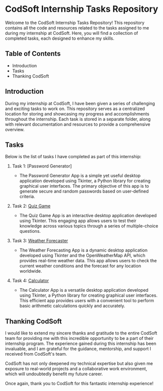 # CodSoft Internship Tasks Repository
Welcome to the CodSoft Internship Tasks Repository! This repository contains all the code and resources related to the tasks assigned to me during my internship at CodSoft. Here, you will find a collection of completed tasks, each designed to enhance my skills.
## Table of Contents
- Introduction
- Tasks
- Thanking CodSoft
## Introduction 
During my internship at CodSoft, I have been given a series of challenging and exciting tasks to work on. This repository serves as a centralized location for storing and showcasing my progress and accomplishments throughout the internship. Each task is stored in a separate folder, along with relevant documentation and resources to provide a comprehensive overview.
## Tasks
Below is the list of tasks I have completed as part of this internship:
1. Task 1: [Password Generator]
    - The Password Generator App is a simple yet useful desktop application developed using Tkinter, a Python library for creating graphical user interfaces. The primary objective of this app is to generate secure and random passwords based on user-defined criteria.
    
2. Task 2: [Quiz Game](https://github.com/Siddharth-2382/CODSOFT/tree/main/Quiz-Game)
   - The Quiz Game App is an interactive desktop application developed using Tkinter. This engaging app allows users to test their knowledge across various topics through a series of multiple-choice questions.
3. Task 3: [Weather Forecaster](https://github.com/Siddharth-2382/CODSOFT/tree/main/Weather-Forecasting-App)
   - The Weather Forecasting App is a dynamic desktop application developed using Tkinter and the OpenWeatherMap API, which provides real-time weather data. This app allows users to check the current weather conditions and the forecast for any location worldwide.

4. Task 4: [Calculator](https://github.com/Siddharth-2382/CODSOFT/tree/main/Calculator-App)
   - The Calculator App is a versatile desktop application developed using Tkinter, a Python library for creating graphical user interfaces. This efficient app provides users with a convenient tool to perform basic arithmetic calculations quickly and accurately.

## Thanking CodSoft
I would like to extend my sincere thanks and gratitude to the entire CodSoft team for providing me with this incredible opportunity to be a part of their internship program. The experience gained during this internship has been invaluable, and I am grateful for the guidance, mentorship, and support I received from CodSoft's team.


CodSoft has not only deepened my technical expertise but also given me exposure to real-world projects and a collaborative work environment, which will undoubtedly benefit my future career.

Once again, thank you to CodSoft for this fantastic internship experience!
